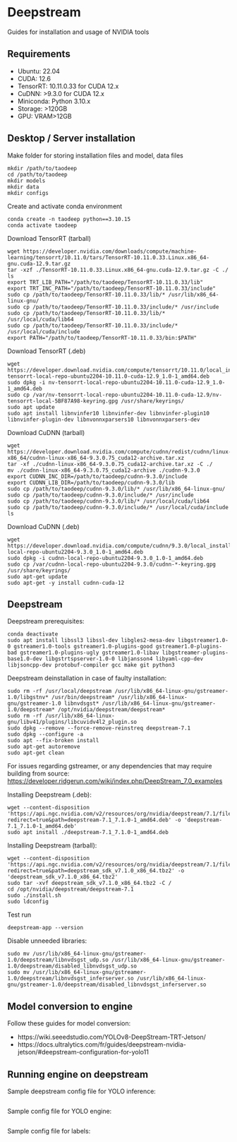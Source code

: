 # Deepstream
Guides for installation and usage of NVIDIA tools

## Requirements
<p>
<ul>
<li>Ubuntu: 22.04 </li>
<li>CUDA: 12.6 </li>
<li>TensorRT: 10.11.0.33 for CUDA 12.x </li>
<li>CuDNN: >9.3.0 for CUDA 12.x </li>
<li>Miniconda: Python 3.10.x </li>
<li>Storage: >120GB </li>
<li>GPU: VRAM>12GB </l>
</ul>
</p>

## Desktop / Server installation

Make folder for storing installation files and model, data files <br>
```shell
mkdir /path/to/taodeep
cd /path/to/taodeep
mkdir models
mkdir data
mkdir configs
```

Create and activate conda environment
```shell
conda create -n taodeep python==3.10.15
conda activate taodeep
```

Download TensorRT (tarball)
```shell
wget https://developer.nvidia.com/downloads/compute/machine-learning/tensorrt/10.11.0/tars/TensorRT-10.11.0.33.Linux.x86_64-gnu.cuda-12.9.tar.gz
tar -xzf ./TensorRT-10.11.0.33.Linux.x86_64-gnu.cuda-12.9.tar.gz -C ./
ls
export TRT_LIB_PATH="/path/to/taodeep/TensorRT-10.11.0.33/lib"
export TRT_INC_PATH="/path/to/taodeep/TensorRT-10.11.0.33/include"
sudo cp /path/to/taodeep/TensorRT-10.11.0.33/lib/* /usr/lib/x86_64-linux-gnu/
sudo cp /path/to/taodeep/TensorRT-10.11.0.33/include/* /usr/include
sudo cp /path/to/taodeep/TensorRT-10.11.0.33/lib/* /usr/local/cuda/lib64
sudo cp /path/to/taodeep/TensorRT-10.11.0.33/include/* /usr/local/cuda/include
export PATH="/path/to/taodeep/TensorRT-10.11.0.33/bin:$PATH"
```

Download TensorRT (.deb)
```shell
wget https://developer.download.nvidia.com/compute/tensorrt/10.11.0/local_installers/nv-tensorrt-local-repo-ubuntu2204-10.11.0-cuda-12.9_1.0-1_amd64.deb
sudo dpkg -i nv-tensorrt-local-repo-ubuntu2204-10.11.0-cuda-12.9_1.0-1_amd64.deb
sudo cp /var/nv-tensorrt-local-repo-ubuntu2204-10.11.0-cuda-12.9/nv-tensorrt-local-5BF87A98-keyring.gpg /usr/share/keyrings/
sudo apt update
sudo apt install libnvinfer10 libnvinfer-dev libnvinfer-plugin10 libnvinfer-plugin-dev libnvonnxparsers10 libnvonnxparsers-dev
```

Download CuDNN (tarball)
```shell
wget https://developer.download.nvidia.com/compute/cudnn/redist/cudnn/linux-x86_64/cudnn-linux-x86_64-9.3.0.75_cuda12-archive.tar.xz
tar -xf ./cudnn-linux-x86_64-9.3.0.75_cuda12-archive.tar.xz -C ./
mv ./cudnn-linux-x86_64-9.3.0.75_cuda12-archive ./cudnn-9.3.0
export CUDNN_INC_DIR=/path/to/taodeep/cudnn-9.3.0/include
export CUDNN_LIB_DIR=/path/to/taodeep/cudnn-9.3.0/lib
sudo cp /path/to/taodeep/cudnn-9.3.0/lib/* /usr/lib/x86_64-linux-gnu/
sudo cp /path/to/taodeep/cudnn-9.3.0/include/* /usr/include
sudo cp /path/to/taodeep/cudnn-9.3.0/lib/* /usr/local/cuda/lib64
sudo cp /path/to/taodeep/cudnn-9.3.0/include/* /usr/local/cuda/include
ls
```

Download CuDNN (.deb)
```shell
wget https://developer.download.nvidia.com/compute/cudnn/9.3.0/local_installers/cudnn-local-repo-ubuntu2204-9.3.0_1.0-1_amd64.deb
sudo dpkg -i cudnn-local-repo-ubuntu2204-9.3.0_1.0-1_amd64.deb
sudo cp /var/cudnn-local-repo-ubuntu2204-9.3.0/cudnn-*-keyring.gpg /usr/share/keyrings/
sudo apt-get update
sudo apt-get -y install cudnn-cuda-12
```

## Deepstream

Deepstream prerequisites:
```shell
conda deactivate
sudo apt install libssl3 libssl-dev libgles2-mesa-dev libgstreamer1.0-0 gstreamer1.0-tools gstreamer1.0-plugins-good gstreamer1.0-plugins-bad gstreamer1.0-plugins-ugly gstreamer1.0-libav libgstreamer-plugins-base1.0-dev libgstrtspserver-1.0-0 libjansson4 libyaml-cpp-dev libjsoncpp-dev protobuf-compiler gcc make git python3
```

Deepstream deinstallation in case of faulty installation:
```shell
sudo rm -rf /usr/local/deepstream /usr/lib/x86_64-linux-gnu/gstreamer-1.0/libgstnv* /usr/bin/deepstream* /usr/lib/x86_64-linux-gnu/gstreamer-1.0 libnvdsgst* /usr/lib/x86_64-linux-gnu/gstreamer-1.0/deepstream* /opt/nvidia/deepstream/deepstream*
sudo rm -rf /usr/lib/x86_64-linux-gnu/libv41/plugins/libcuvidv4l2_plugin.so
sudo dpkg --remove --force-remove-reinstreq deepstream-7.1
sudo dpkg --configure -a
sudo apt --fix-broken install
sudo apt-get autoremove
sudo apt-get clean
```

For issues regarding gstreamer, or any dependencies that may require building from source:<br>
https://developer.ridgerun.com/wiki/index.php/DeepStream_7.0_examples
<br>

Installing Deepstream (.deb):
```shell
wget --content-disposition 'https://api.ngc.nvidia.com/v2/resources/org/nvidia/deepstream/7.1/files?redirect=true&path=deepstream-7.1_7.1.0-1_amd64.deb' -o 'deepstream-7.1_7.1.0-1_amd64.deb'
sudo apt install ./deepstream-7.1_7.1.0-1_amd64.deb
```
Installing Deepstream (tarball):
```shell
wget --content-disposition 'https://api.ngc.nvidia.com/v2/resources/org/nvidia/deepstream/7.1/files?redirect=true&path=deepstream_sdk_v7.1.0_x86_64.tbz2' -o 'deepstream_sdk_v7.1.0_x86_64.tbz2'
sudo tar -xvf deepstream_sdk_v7.1.0_x86_64.tbz2 -C /
cd /opt/nvidia/deepstream/deepstream-7.1
sudo ./install.sh
sudo ldconfig
```

Test run
```shell
deepstream-app --version
```

Disable unneeded libraries:
```shell
sudo mv /usr/lib/x86_64-linux-gnu/gstreamer-1.0/deepstream/libnvdsgst_udp.so /usr/lib/x86_64-linux-gnu/gstreamer-1.0/deepstream/disabled_libnvdsgst_udp.so
sudo mv /usr/lib/x86_64-linux-gnu/gstreamer-1.0/deepstream/libnvdsgst_inferserver.so /usr/lib/x86_64-linux-gnu/gstreamer-1.0/deepstream/disabled_libnvdsgst_inferserver.so
```


## Model conversion to engine
Follow these guides for model conversion:
<ul>
<li>
https://wiki.seeedstudio.com/YOLOv8-DeepStream-TRT-Jetson/
</li>
<li>
https://docs.ultralytics.com/fr/guides/deepstream-nvidia-jetson/#deepstream-configuration-for-yolo11
</li>
</ul>

## Running engine on deepstream

Sample deepstream config file for YOLO inference:
```shell
```

Sample config file for YOLO engine:
```shell
```

Sample config file for labels:
```shell
```
